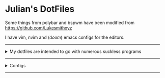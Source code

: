 # Julian's DotFiles
Some things from polybar and bspwm have been modified from https://github.com/Lukesmithxyz

I have vim, nvim and (*doom*) emacs configs for the editors.
<hr />
<details>
<summary>My dotfiles are intended to go with numerous suckless programs</summary>
<ul>
<li><a href="https://nxnt.link/9ljpf">st</a>
<li><a href="https://nxnt.link/0qDSw">dmenu</a>
</details>
<hr />
<details>
<summary>Configs</summary>

<details>
<summary>Nvim</summary>
Nvim configs are located in .config/nvim
</details>

<details>
<summary>Emacs ( Doom )</summary>
I use doom emacs and the configs are located in .doom.d
</details>

<details>
<summary>Graph</summary>
Install gource and run ```gource``` on this repository folder
</details>

</details>
<hr />
